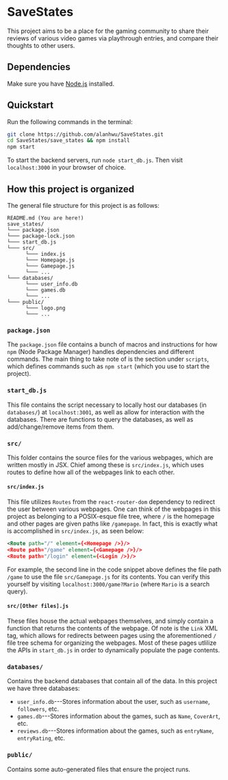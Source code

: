 # SaveStates
This project aims to be a place for the gaming community to share their reviews
of various video games via playthrough entries, and compare their thoughts to
other users.

## Dependencies
Make sure you have [Node.js](https://nodejs.org/en/download/) installed.

## Quickstart
Run the following commands in the terminal:
```sh
git clone https://github.com/alanhwu/SaveStates.git
cd SaveStates/save_states && npm install
npm start
```
To start the backend servers, run `node start_db.js`. Then visit
`localhost:3000` in your browser of choice.

## How this project is organized
The general file structure for this project is as follows:
```
README.md (You are here!)
save_states/
└─── package.json
└─── package-lock.json
└─── start_db.js
└─── src/
      └─── index.js
      └─── Homepage.js
      └─── Gamepage.js
      └─── ...
└─── databases/
      └─── user_info.db
      └─── games.db
      └─── ...
└─── public/
      └─── logo.png
      └─── ...
```

### `package.json`
The `package.json` file contains a bunch of macros and instructions for how
`npm` (Node Package Manager) handles dependencies and different commands. The
main thing to take note of is the section under `scripts`, which defines
commands such as `npm start` (which you use to start the project).

### `start_db.js`
This file contains the script necessary to locally host our databases (in
`databases/`) at `localhost:3001`, as well as allow for interaction with the
databases. There are functions to query the databases, as well as
add/change/remove items from them.

### `src/`
This folder contains the source files for the various webpages, which are
written mostly in JSX. Chief among these is `src/index.js`, which uses routes to
define how all of the webpages link to each other.

#### `src/index.js`
This file utilizes `Routes` from the `react-router-dom` dependency to redirect
the user between various webpages. One can think of the webpages in this project
as belonging to a POSIX-esque file tree, where `/` is the homepage and other
pages are given paths like `/gamepage`. In fact, this is exactly what is
accomplished in `src/index.js`, as seen below:
```xml
<Route path="/" element={<Homepage />}/>
<Route path="/game" element={<Gamepage />}/>
<Route path="/login" element={<Login />}/>
```
For example, the second line in the code snippet above defines the file path
`/game` to use the file `src/Gamepage.js` for its contents. You can verify
this yourself by visiting `localhost:3000/game?Mario` (where `Mario` is a search
query).

#### `src/[Other files].js`
These files house the actual webpages themselves, and simply contain a function
that returns the contents of the webpage. Of note is the `Link` XML tag, which
allows for redirects between pages using the aforementioned `/` file tree schema
for organizing the webpages. Most of these pages utlilize the APIs in
`start_db.js` in order to dynamically populate the page contents.

### `databases/`
Contains the backend databases that contain all of the data. In this project we
have three databases:
* `user_info.db`---Stores information about the user, such as `username`,
  `followers`, etc.
* `games.db`---Stores information about the games, such as `Name`,
  `CoverArt`, etc.
* `reviews.db`---Stores information about the games, such as `entryName`,
  `entryRating`, etc.

### `public/`
Contains some auto-generated files that ensure the project runs.
